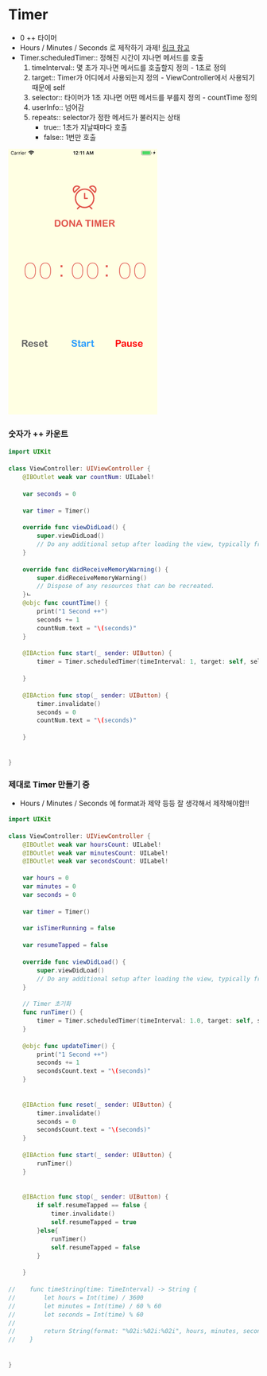 # Timer
- 0 ++ 타이머
- Hours / Minutes / Seconds 로 제작하기 과제! [링크 참고](https://medium.com/ios-os-x-development/build-an-stopwatch-with-swift-3-0-c7040818a10f)
- Timer.scheduledTimer:: 정해진 시간이 지나면 메서드를 호출
	1. timeInterval:: 몇 초가 지나면 메서드를 호출할지 정의 - 1초로 정의
	2. target:: Timer가 어디에서 사용되는지 정의 - ViewController에서 사용되기 때문에 self
	3. selector:: 타이머가 1초 지나면 어떤 메서드를 부를지 정의 - countTime 정의
	4. userInfo:: 넘어감
	5. repeats:: selector가 정한 메서드가 불러지는 상태
		+ true:: 1초가 지날때마다 호출
		+ false:: 1번만 호출

<img src="/img/timer.png" width="300">


### 숫자가 ++ 카운트
```swift
import UIKit

class ViewController: UIViewController {
    @IBOutlet weak var countNum: UILabel!

    var seconds = 0
    
    var timer = Timer()

    override func viewDidLoad() {
        super.viewDidLoad()
        // Do any additional setup after loading the view, typically from a nib.
    }

    override func didReceiveMemoryWarning() {
        super.didReceiveMemoryWarning()
        // Dispose of any resources that can be recreated.
    }ㄴ    
    @objc func countTime() {
        print("1 Second ++")
        seconds += 1
        countNum.text = "\(seconds)"
    }

    @IBAction func start(_ sender: UIButton) {
        timer = Timer.scheduledTimer(timeInterval: 1, target: self, selector: #selector(ViewController.countTime), userInfo: nil, repeats: true)
    
    }
    
    @IBAction func stop(_ sender: UIButton) {
        timer.invalidate()
        seconds = 0
        countNum.text = "\(seconds)"
        
    }
    

}
```

### 제대로 Timer 만들기 중
- Hours / Minutes / Seconds 에 format과 제약 등등 잘 생각해서 제작해야함!!


```swift
import UIKit

class ViewController: UIViewController {
    @IBOutlet weak var hoursCount: UILabel!
    @IBOutlet weak var minutesCount: UILabel!
    @IBOutlet weak var secondsCount: UILabel!
    
    var hours = 0
    var minutes = 0
    var seconds = 0

    var timer = Timer()
    
    var isTimerRunning = false
    
    var resumeTapped = false

    override func viewDidLoad() {
        super.viewDidLoad()
        // Do any additional setup after loading the view, typically from a nib.
    }
    
    // Timer 초기화
    func runTimer() {
        timer = Timer.scheduledTimer(timeInterval: 1.0, target: self, selector: #selector(ViewController.updateTimer), userInfo: nil, repeats: true)
    }
    
    @objc func updateTimer() {
        print("1 Second ++")
        seconds += 1
        secondsCount.text = "\(seconds)"
    }
    
    
    @IBAction func reset(_ sender: UIButton) {
        timer.invalidate()
        seconds = 0
        secondsCount.text = "\(seconds)"
    }
    
    @IBAction func start(_ sender: UIButton) {
        runTimer()
    }
    
    
    @IBAction func stop(_ sender: UIButton) {
        if self.resumeTapped == false {
            timer.invalidate()
            self.resumeTapped = true
        }else{
            runTimer()
            self.resumeTapped = false
        }
        
    }
    
//    func timeString(time: TimeInterval) -> String {
//        let hours = Int(time) / 3600
//        let minutes = Int(time) / 60 % 60
//        let seconds = Int(time) % 60
//
//        return String(format: "%02i:%02i:%02i", hours, minutes, seconds)
//    }
    

}
```
